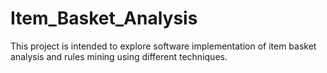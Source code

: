 # Item_Basket_Analysis
This project is intended to explore software implementation of item basket analysis and rules mining using different techniques.
